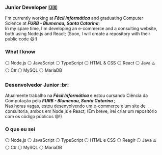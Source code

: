 ### Junior Developer :us:

I'm currently working at <b><i>Fácil Informática</i></b> and graduating Computer Science at <b><i>FURB - Blumenau, Santa Catarina</i></b>; <br>
In my spare time, I'm developing an e-commerce and a consulting website, both using Node.js and React; (Soon, I will create a repository with their public code :smile:!)

### What I know

:white_circle: Node.js
:white_circle: JavaScript
:white_circle: TypeScript
:white_circle: HTML & CSS
:white_circle: React
:white_circle: Java :hotsprings:
:white_circle: C#
:white_circle: MySQL
:white_circle: MariaDB
	
### Desenvolvedor Junior :br:

Atualmente trabalho na <b> <i> Fácil Informática </i> </b> e estou cursando Ciência da Computação pela <b> <i> FURB - Blumenau, Santa Catarina </i> </b>; <br>
Nas horas vagas, estou desenvolvendo um e-commerce e um site de consultoria, ambos em Node.js e React; (Em breve, irei criar um repositório com os código públicos :smile:!)

### O que eu sei

:white_circle: Node.js
:white_circle: JavaScript
:white_circle: TypeScript
:white_circle: HTML e CSS
:white_circle: Reagir
:white_circle: Java :hotsprings:
:white_circle: C#
:white_circle: MySQL
:white_circle: MariaDB
